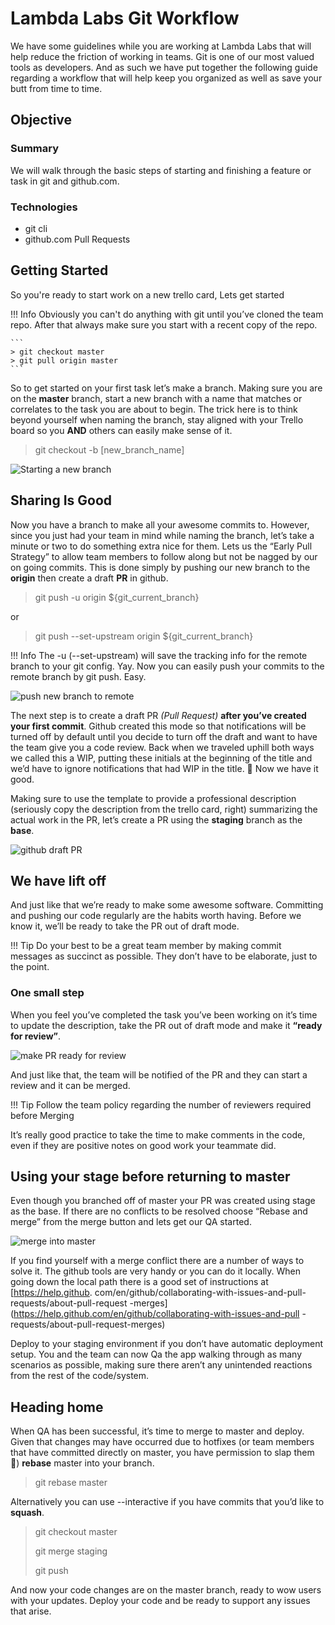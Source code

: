 # Lambda Labs Git Workflow

We have some guidelines while you are working at Lambda Labs that will help
reduce the friction of working in teams. Git is one of our most valued tools
as developers. And as such we have put together the following guide regarding
a workflow that will help keep you organized as well as save your butt from
time to time.

## Objective

### Summary

We will walk through the basic steps of starting and finishing a feature or
task in git and github.com.

### Technologies

- git cli
- github.com Pull Requests

## Getting Started

So you're ready to start work on a new trello card, Lets get started

!!! Info
    Obviously you can't do anything with git until you’ve cloned the team repo.
    After that always make sure you start with a recent copy of the repo.

    ```
    > git checkout master
    > git pull origin master
    ```

So to get started on your first task let’s make a branch. Making sure you are
on the **master** branch, start a new branch with a name that matches or correlates
to the task you are about to begin. The trick here is to think beyond yourself
when naming the branch, stay aligned with your Trello board so you **AND** others
can easily make sense of it.

> git checkout -b [new_branch_name]

![Starting a new branch](/img/git-workflow-basic/git-checkout-1.png "start a new branch")

## Sharing Is Good

Now you have a branch to make all your awesome commits to. However, since you
just had your team in mind while naming the branch, let’s take a minute or two
to do something extra nice for them. Lets us the “Early Pull Strategy” to
allow team members to follow along but not be nagged by our on going commits.
This is done simply by pushing our new branch to the **origin** then create a draft
**PR** in github.

> git push -u origin ${git_current_branch}

or

> git push --set-upstream origin ${git_current_branch}

!!! Info
    The -u (--set-upstream) will save the tracking info for the remote branch
    to your git config. Yay. Now you can easily push your commits to the remote
    branch by git push. Easy.

![push new branch to remote](/img/git-workflow-basic/git-push-1.png "pushing new branch to remote")

The next step is to create a draft PR *(Pull Request)* **after you’ve created
your first commit**. Github created this mode so that notifications will be
turned off by default until you decide to turn off the draft and want to have
the team give you a code review. Back when we traveled uphill both ways we
called this a WIP, putting these initials at the beginning of the title and
we’d have to ignore notifications that had WIP in the title. 🤮 Now we have
it good.

Making sure to use the template to provide a professional description
(seriously copy the description from the trello card, right) summarizing the
actual work in the PR, let’s create a PR using the **staging** branch as the
**base**.

![github draft PR](/img/git-workflow-basic/github-draft-pr.gif "github draft PR")

## We have lift off

And just like that we’re ready to make some awesome software. Committing and
pushing our code regularly are the habits worth having. Before we know it,
we’ll be ready to take the PR out of draft mode.

!!! Tip
    Do your best to be a great team member by making commit messages as
    succinct as possible. They don’t have to be elaborate, just to the
    point.

### One small step

When you feel you’ve completed the task you’ve been working on it’s time to
update the description, take the PR out of draft mode and make it **“ready
for review”**.

![make PR ready for review](/img/git-workflow-basic/github-ready-pr.png "Make PR ready for review")

And just like that, the team will be notified of the PR and they can start
a review and it can be merged.

!!! Tip
    Follow the team policy regarding the number of reviewers required
    before Merging

It’s really good practice to take the time to make comments in the code, even
if they are positive notes on good work your teammate did.

## Using your stage before returning to master

Even though you branched off of master your PR was created using stage as
the base. If there are no conflicts to be resolved choose “Rebase and merge”
from the merge button and lets get our QA started.

![merge into master](/img/git-workflow-basic/github-merge.png "Rebase and merge into master")

If you find yourself with a merge conflict there are a number of ways to solve
it. The github tools are very handy or you can do it locally. When going down
the local path there is a good set of instructions at [https://help.github.
com/en/github/collaborating-with-issues-and-pull-requests/about-pull-request
-merges](https://help.github.com/en/github/collaborating-with-issues-and-pull
-requests/about-pull-request-merges)

Deploy to your staging environment if you don’t have automatic deployment
setup. You and the team can now Qa the app walking through as many scenarios
as possible, making sure there aren’t any unintended reactions from the rest
of the code/system.

## Heading home

When QA has been successful, it’s time to merge to master and deploy. Given
that changes may have occurred due to hotfixes (or team members that have
committed directly on master, you have permission to slap them 🤬)
**rebase** master into your branch.

> git rebase master

Alternatively you can use --interactive if you have commits that you’d like
to **squash**.

> git checkout master
> 
> git merge staging
> 
> git push

And now your code changes are on the master branch, ready to wow users with
your updates. Deploy your code and be ready to support any issues that
arise.

